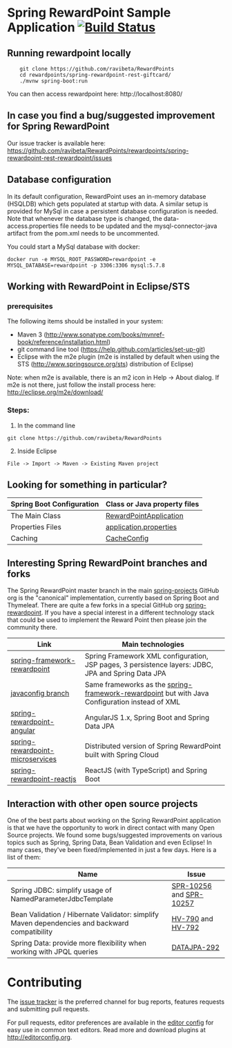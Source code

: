 # Spring RewardPoint Sample Application [![Build Status](https://travis-ci.org/spring-projects/spring-rewardpoint.png?branch=master)](https://travis-ci.org/spring-projects/spring-rewardpoint/)

## Running rewardpoint locally
```
	git clone https://github.com/ravibeta/RewardPoints
	cd rewardpoints/spring-rewardpoint-rest-giftcard/
	./mvnw spring-boot:run
```

You can then access rewardpoint here: http://localhost:8080/

## In case you find a bug/suggested improvement for Spring RewardPoint
Our issue tracker is available here: https://github.com/ravibeta/RewardPoints/rewardpoints/spring-rewardpoint-rest-rewardpoint/issues


## Database configuration

In its default configuration, RewardPoint uses an in-memory database (HSQLDB) which
gets populated at startup with data. A similar setup is provided for MySql in case a persistent database configuration is needed.
Note that whenever the database type is changed, the data-access.properties file needs to be updated and the mysql-connector-java artifact from the pom.xml needs to be uncommented.

You could start a MySql database with docker:

```
docker run -e MYSQL_ROOT_PASSWORD=rewardpoint -e MYSQL_DATABASE=rewardpoint -p 3306:3306 mysql:5.7.8
```

## Working with RewardPoint in Eclipse/STS

### prerequisites
The following items should be installed in your system:
* Maven 3 (http://www.sonatype.com/books/mvnref-book/reference/installation.html)
* git command line tool (https://help.github.com/articles/set-up-git)
* Eclipse with the m2e plugin (m2e is installed by default when using the STS (http://www.springsource.org/sts) distribution of Eclipse)

Note: when m2e is available, there is an m2 icon in Help -> About dialog.
If m2e is not there, just follow the install process here: http://eclipse.org/m2e/download/


### Steps:

1) In the command line
```
git clone https://github.com/ravibeta/RewardPoints
```
2) Inside Eclipse
```
File -> Import -> Maven -> Existing Maven project
```


## Looking for something in particular?

|Spring Boot Configuration | Class or Java property files  |
|--------------------------|---|
|The Main Class | [RewardPointApplication](https://github.com/spring-projects/spring-rewardpoint/blob/master/src/main/java/org/springframework/samples/rewardpoint/RewardPointApplication.java) |
|Properties Files | [application.properties](https://github.com/spring-projects/spring-rewardpoint/blob/master/src/main/resources) |
|Caching | [CacheConfig](https://github.com/spring-projects/spring-rewardpoint/blob/master/src/main/java/org/springframework/samples/rewardpoint/system/CacheConfig.java) |

## Interesting Spring RewardPoint branches and forks

The Spring RewardPoint master branch in the main
[spring-projects](https://github.com/spring-projects/spring-rewardpoint)
GitHub org is the "canonical" implementation, currently based on
Spring Boot and Thymeleaf. There are quite a few forks in a special
GitHub org [spring-rewardpoint](https://github.com/spring-rewardpoint). If
you have a special interest in a different technology stack that could
be used to implement the Reward Point then please join the community
there.

| Link | Main technologies |
|----------------|-------------------|
| [spring-framework-rewardpoint](https://github.com/spring-rewardpoint/spring-framework-rewardpoint) | Spring Framework XML configuration, JSP pages, 3 persistence layers: JDBC, JPA and Spring Data JPA |
| [javaconfig branch](https://github.com/spring-rewardpoint/spring-framework-rewardpoint/tree/javaconfig) | Same frameworks as the [spring-framework-rewardpoint](https://github.com/spring-rewardpoint/spring-framework-rewardpoint) but with Java Configuration instead of XML |
| [spring-rewardpoint-angular](https://github.com/spring-rewardpoint/spring-rewardpoint-angularjs) | AngularJS 1.x, Spring Boot and Spring Data JPA |
| [spring-rewardpoint-microservices](https://github.com/spring-rewardpoint/spring-rewardpoint-microservices) | Distributed version of Spring RewardPoint built with Spring Cloud |
| [spring-rewardpoint-reactjs](https://github.com/spring-rewardpoint/spring-rewardpoint-reactjs) | ReactJS (with TypeScript) and Spring Boot |


## Interaction with other open source projects

One of the best parts about working on the Spring RewardPoint application is that we have the opportunity to work in direct contact with many Open Source projects. We found some bugs/suggested improvements on various topics such as Spring, Spring Data, Bean Validation and even Eclipse! In many cases, they've been fixed/implemented in just a few days.
Here is a list of them:

| Name | Issue |
|------|-------|
| Spring JDBC: simplify usage of NamedParameterJdbcTemplate | [SPR-10256](https://jira.springsource.org/browse/SPR-10256) and [SPR-10257](https://jira.springsource.org/browse/SPR-10257) |
| Bean Validation / Hibernate Validator: simplify Maven dependencies and backward compatibility |[HV-790](https://hibernate.atlassian.net/browse/HV-790) and [HV-792](https://hibernate.atlassian.net/browse/HV-792) |
| Spring Data: provide more flexibility when working with JPQL queries | [DATAJPA-292](https://jira.springsource.org/browse/DATAJPA-292) |


# Contributing

The [issue tracker](https://github.com/ravibeta/rewardpoint/spring-rewardpoint-rest-rewardpoint/issues) is the preferred channel for bug reports, features requests and submitting pull requests.

For pull requests, editor preferences are available in the [editor config](.editorconfig) for easy use in common text editors. Read more and download plugins at <http://editorconfig.org>.




